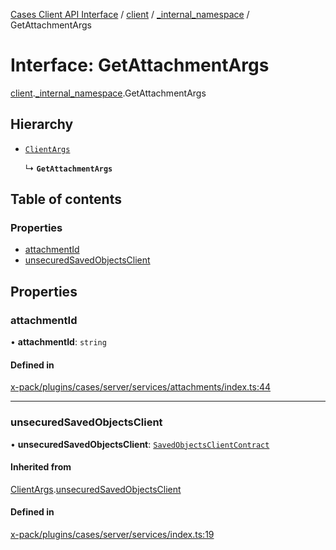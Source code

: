 [Cases Client API Interface](../README.md) / [client](../modules/client.md) / [\_internal\_namespace](../modules/client._internal_namespace.md) / GetAttachmentArgs

# Interface: GetAttachmentArgs

[client](../modules/client.md).[_internal_namespace](../modules/client._internal_namespace.md).GetAttachmentArgs

## Hierarchy

- [`ClientArgs`](client._internal_namespace.ClientArgs-1.md)

  ↳ **`GetAttachmentArgs`**

## Table of contents

### Properties

- [attachmentId](client._internal_namespace.GetAttachmentArgs.md#attachmentid)
- [unsecuredSavedObjectsClient](client._internal_namespace.GetAttachmentArgs.md#unsecuredsavedobjectsclient)

## Properties

### attachmentId

• **attachmentId**: `string`

#### Defined in

[x-pack/plugins/cases/server/services/attachments/index.ts:44](https://github.com/elastic/kibana/blob/c427bf270ae/x-pack/plugins/cases/server/services/attachments/index.ts#L44)

___

### unsecuredSavedObjectsClient

• **unsecuredSavedObjectsClient**: [`SavedObjectsClientContract`](../modules/client._internal_namespace.md#savedobjectsclientcontract)

#### Inherited from

[ClientArgs](client._internal_namespace.ClientArgs-1.md).[unsecuredSavedObjectsClient](client._internal_namespace.ClientArgs-1.md#unsecuredsavedobjectsclient)

#### Defined in

[x-pack/plugins/cases/server/services/index.ts:19](https://github.com/elastic/kibana/blob/c427bf270ae/x-pack/plugins/cases/server/services/index.ts#L19)
